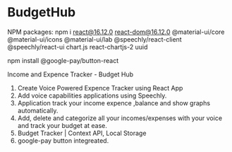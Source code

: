 # BudgetHub

NPM packages: npm i react@16.12.0 react-dom@16.12.0 @material-ui/core @material-ui/icons @material-ui/lab @speechly/react-client @speechly/react-ui chart.js react-chartjs-2 uuid

npm install @google-pay/button-react

Income and Expence Tracker - Budget Hub

1) Create Voice Powered Expence Tracker using React App
2) Add voice capabilities applications using Speechly.
3) Application track your income expence ,balance and show graphs automatically. 
4) Add, delete and categorize all your incomes/expenses with your voice and track your budget at ease.
5) Budget Tracker | Context API, Local Storage
6) google-pay button integreated.
